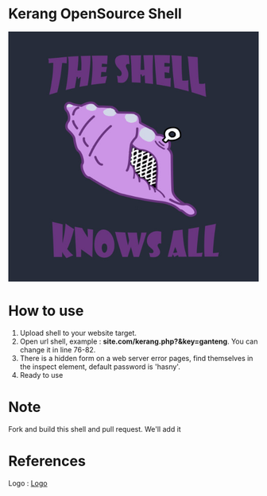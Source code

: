 # Kerang OpenSource Shell

![Kerang](logo.jpg)

# How to use
 1. Upload shell to your website target.
 2. Open url shell, example : **site.com/kerang.php?&key=ganteng**. You can change it in line 76-82.
 3. There is a hidden form on a web server error pages, find themselves in the inspect element, default password is 'hasny'.
 4. Ready to use

# Note

Fork and build this shell and pull request. We'll add it

# References 

Logo : [Logo](https://res.cloudinary.com/teepublic/image/private/s--olpzF1g8--/t_Preview/b_rgb:262c3a,c_limit,f_jpg,h_630,q_90,w_630/v1473440717/production/designs/674337_1.jpg)

